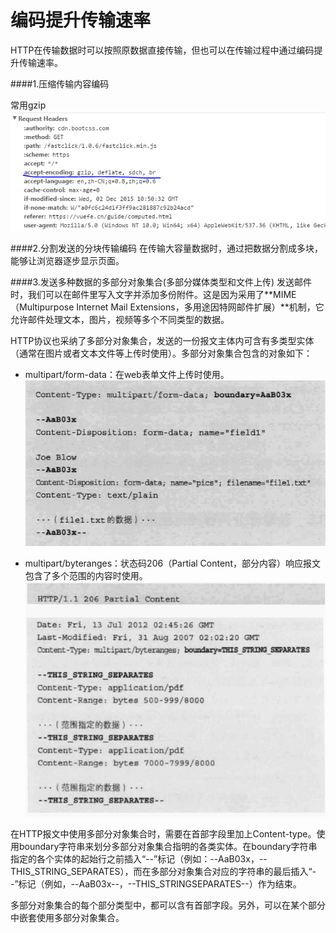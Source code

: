 # 编码提升传输速率

HTTP在传输数据时可以按照原数据直接传输，但也可以在传输过程中通过编码提升传输速率。

####1.压缩传输内容编码

常用gzip
![](gzip.png)

####2.分割发送的分块传输编码
在传输大容量数据时，通过把数据分割成多块，能够让浏览器逐步显示页面。

####3.发送多种数据的多部分对象集合(多部分媒体类型和文件上传)
发送邮件时，我们可以在邮件里写入文字并添加多份附件。这是因为采用了**MIME（Multipurpose Internet Mail Extensions，多用途因特网邮件扩展）**机制，它允许邮件处理文本，图片，视频等多个不同类型的数据。

HTTP协议也采纳了多部分对象集合，发送的一份报文主体内可含有多类型实体（通常在图片或者文本文件等上传时使用）。多部分对象集合包含的对象如下：

* multipart/form-data：在web表单文件上传时使用。
![](multipart-form-data.png)

* multipart/byteranges：状态码206（Partial Content，部分内容）响应报文包含了多个范围的内容时使用。
![](multipart-byte-range.png)

在HTTP报文中使用多部分对象集合时，需要在首部字段里加上Content-type。使用boundary字符串来划分多部分对象集合指明的各类实体。在boundary字符串指定的各个实体的起始行之前插入“--”标记（例如：--AaB03x，--THIS_STRING_SEPARATES），而在多部分对象集合对应的字符串的最后插入“--”标记（例如，--AaB03x--，--THIS_STRINGSEPARATES--）作为结束。

多部分对象集合的每个部分类型中，都可以含有首部字段。另外，可以在某个部分中嵌套使用多部分对象集合。
